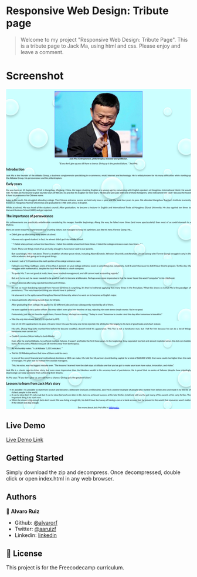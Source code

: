 # Responsive Web Design: Tribute page

> Welcome to my project "Responsive Web Design: Tribute Page". This is a tribute page to Jack Ma, using html and css. Please enjoy and leave a comment.

# Screenshot

![screenshot](./images/screenshot.jpeg)

## Live Demo

[Live Demo Link]()

## Getting Started

Simply download the zip and decompress. Once decompressed, double click or open index.html in any web browser.

## Authors

👤 **Alvaro Ruiz**

- Github: [@alvarorf](https://github.com/alvarorf)
- Twitter: [@aaruizf](https://twitter.com/aaruizf)
- Linkedin: [linkedin](https://www.linkedin.com/in/alvaro-r-22810915a/)

## 📝 License

This project is for the Freecodecamp curriculum.
